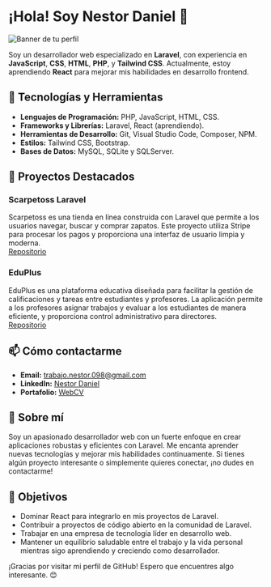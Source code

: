 # ¡Hola! Soy Nestor Daniel 👋

![Banner de tu perfil](https://ndnestor098.github.io/WebCV/assets/img/port.webp)

Soy un desarrollador web especializado en **Laravel**, con experiencia en **JavaScript**, **CSS**, **HTML**, **PHP**, y **Tailwind CSS**. Actualmente, estoy aprendiendo **React** para mejorar mis habilidades en desarrollo frontend.

## 🔧 Tecnologías y Herramientas

- **Lenguajes de Programación:** PHP, JavaScript, HTML, CSS.
- **Frameworks y Librerías:** Laravel, React (aprendiendo).
- **Herramientas de Desarrollo:** Git, Visual Studio Code, Composer, NPM.
- **Estilos:** Tailwind CSS, Bootstrap.
- **Bases de Datos:** MySQL, SQLite y SQLServer.

## 🌟 Proyectos Destacados

### Scarpetoss Laravel
Scarpetoss es una tienda en línea construida con Laravel que permite a los usuarios navegar, buscar y comprar zapatos. Este proyecto utiliza Stripe para procesar los pagos y proporciona una interfaz de usuario limpia y moderna.  
[Repositorio](https://github.com/Ndnestor098/ScarpetossLaravel)

### EduPlus
EduPlus es una plataforma educativa diseñada para facilitar la gestión de calificaciones y tareas entre estudiantes y profesores. La aplicación permite a los profesores asignar trabajos y evaluar a los estudiantes de manera eficiente, y proporciona control administrativo para directores.  
[Repositorio](https://github.com/Ndnestor098/EduPlus)

## 📫 Cómo contactarme

- **Email:** [trabajo.nestor.098@gmail.com](mailto:trabajo.nestor.098@gmail.com)
- **LinkedIn:** [Nestor Daniel](www.linkedin.com/in/Ndnestor)
- **Portafolio:** [WebCV](https://ndnestor098.github.io/WebCV/)

## 🚀 Sobre mí

Soy un apasionado desarrollador web con un fuerte enfoque en crear aplicaciones robustas y eficientes con Laravel. Me encanta aprender nuevas tecnologías y mejorar mis habilidades continuamente. Si tienes algún proyecto interesante o simplemente quieres conectar, ¡no dudes en contactarme!

## 🎯 Objetivos

- Dominar React para integrarlo en mis proyectos de Laravel.
- Contribuir a proyectos de código abierto en la comunidad de Laravel.
- Trabajar en una empresa de tecnología líder en desarrollo web.
- Mantener un equilibrio saludable entre el trabajo y la vida personal mientras sigo aprendiendo y creciendo como desarrollador.

¡Gracias por visitar mi perfil de GitHub! Espero que encuentres algo interesante. 😊
